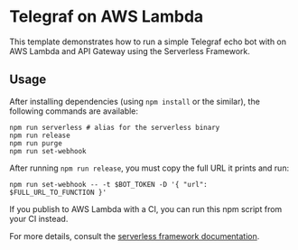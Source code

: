 # Telegraf on AWS Lambda

This template demonstrates how to run a simple Telegraf echo bot with on AWS Lambda and API Gateway using the Serverless Framework.

## Usage

After installing dependencies (using `npm install` or the similar), the following commands are available:

```shell
npm run serverless # alias for the serverless binary
npm run release
npm run purge
npm run set-webhook
```

After running `npm run release`, you must copy the full URL it prints and run:

```shell
npm run set-webhook -- -t $BOT_TOKEN -D '{ "url": $FULL_URL_TO_FUNCTION }'
```

If you publish to AWS Lambda with a CI, you can run this npm script from your CI instead.

For more details, consult the [serverless framework documentation](https://www.serverless.com).
